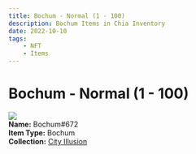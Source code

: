 ```yaml
---
title: Bochum - Normal (1 - 100)
description: Bochum Items in Chia Inventory
date: 2022-10-10
tags:
    - NFT
    - Items
---
```


# Bochum - Normal (1 - 100)
<div class="item_thumbnail">
<img loading="lazy" src="https://efa7k3ld6lengkzfuuuqa7w5sn7rz3hxwwmrlow6emcmlglh.arweave.net/IUH1bWPyyNMrJaUpAH-7dk38c7Pe1mRW63iMExZ-lnU"><br/>
<div><strong>Name:</strong> Bochum#672</div>
<div><strong>Item Type:</strong> Bochum</div>
<div><strong>Collection:</strong> <a href="https://www.spacescan.io/xch/nft/collection/col1lend2dcn558km4wcwta4xnkfv3xpcmlp9kyt0m909emvfxechlyqdl5ndg">City Illusion</a></div>
</div>

